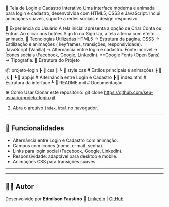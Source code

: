 
🔐 Tela de Login e Cadastro Interativo
Uma interface moderna e animada para login e cadastro, desenvolvida com HTML5, CSS3 e JavaScript.
Inclui animações suaves, suporte a redes sociais e design responsivo.

📸 Experiência do Usuário
A tela inicial apresenta a opção de Criar Conta ou Entrar.
Ao clicar nos botões Sign In ou Sign Up, a tela alterna com efeito animado.
🚀 Tecnologias Utilizadas
HTML5 → Estrutura da página.
CSS3 → Estilização e animações ( keyframes, transições, responsividade).
JavaScript (Vanilla) → Alternância entre login e cadastro.
Fonte incrível → Ícones sociais (Facebook, Google, LinkedIn).
**Google Fonts (Open Sans) → Tipografia.
📂 Estrutura do Projeto

📦 projeto-login
┣ 📂 css
┃ ┗ 📜 style.css     # Estilos principais e animações
┣ 📂 js
┃ ┗ 📜 app.js        # Alternância entre Login e Cadastro
┣ 📜 index.html       # Estrutura da interface
┗ 📜 README.md        # Documentação

⚙️ Como Usar
Clonar este repositório:
git clone https://github.com/seu-usuario/projeto-login.git

2. Abra o arquivo `index.html` no navegador.

---

## 🎨 Funcionalidades

* Alternância entre Login e Cadastro com animação.
* Campos com ícones (nome, e-mail, senha).
* Links para login social (Facebook, Google, LinkedIn).
* Responsividade: adaptável para desktop e mobile.
* Animações CSS para transições suaves.

---




---

## 👨‍💻 Autor

Desenvolvido por **Edmilson Faustino** 🚀
[LinkedIn](https://www.linkedin.com/in/faustinoit) | [GitHub](https://github.com/Ed270)
